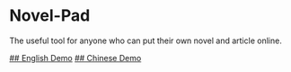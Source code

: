 # Novel-Pad
The useful tool for anyone who can put their own novel and article online.

[## English Demo](http://smartlun.com/github/novel/)
[## Chinese Demo](http://smartlun.com/novel/sixstone/)